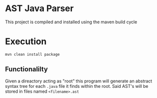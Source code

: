 # AST Java Parser

This project is compiled and installed using the maven build cycle

# Execution

`mvn clean install package`

## Functionalilty

Given a direactory acting as "root" this program will generate an abstract syntax
tree for each `.java` file it finds within the root. Said AST's will be stored 
in files named `<filename>.ast`

